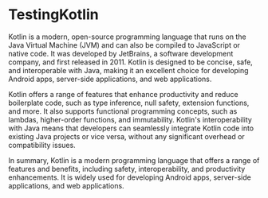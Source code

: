 # TestingKotlin

Kotlin is a modern, open-source programming language that runs on the Java Virtual Machine (JVM) and can also be compiled to JavaScript or native code. It was developed by JetBrains, a software development company, and first released in 2011. Kotlin is designed to be concise, safe, and interoperable with Java, making it an excellent choice for developing Android apps, server-side applications, and web applications.

Kotlin offers a range of features that enhance productivity and reduce boilerplate code, such as type inference, null safety, extension functions, and more. It also supports functional programming concepts, such as lambdas, higher-order functions, and immutability. Kotlin's interoperability with Java means that developers can seamlessly integrate Kotlin code into existing Java projects or vice versa, without any significant overhead or compatibility issues.

In summary, Kotlin is a modern programming language that offers a range of features and benefits, including safety, interoperability, and productivity enhancements. It is widely used for developing Android apps, server-side applications, and web applications.
